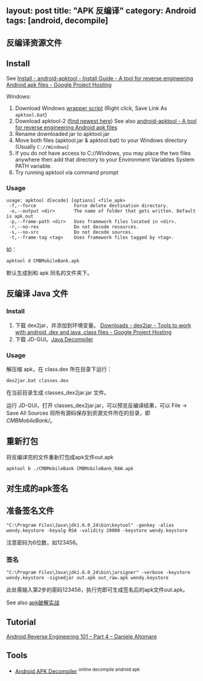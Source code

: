 layout: post
title: "APK 反编译"
category: Android
tags: [android, decompile]
---

## 反编译资源文件

## Install

See [Install - android-apktool - Install Guide - A tool for reverse engineering Android apk files - Google Project Hosting](https://code.google.com/p/android-apktool/wiki/Install)


Windows:

1. Download Windows [wrapper script](https://raw.githubusercontent.com/iBotPeaches/Apktool/master/scripts/windows/apktool.bat) (Right click, Save Link As `apktool.bat`)
2. Download apktool-2 ([find newest here](https://bitbucket.org/iBotPeaches/apktool/downloads)) See also [android-apktool - A tool for reverse engineering Android apk files](https://code.google.com/p/android-apktool/)
3. Rename downloaded jar to apktool.jar
4. Move both files (apktool.jar & apktool.bat) to your Windows directory (Usually `C://Windows`)
5. If you do not have access to C://Windows, you may place the two files anywhere then add that directory to your Environment Variables System PATH variable.
6. Try running apktool via command prompt

<!-- more -->

### Usage

```
usage: apktool d[ecode] [options] <file_apk>
 -f,--force              Force delete destination directory.
 -o,--output <dir>       The name of folder that gets written. Default is apk.out
 -p,--frame-path <dir>   Uses framework files located in <dir>.
 -r,--no-res             Do not decode resources.
 -s,--no-src             Do not decode sources.
 -t,--frame-tag <tag>    Uses framework files tagged by <tag>.
```

如：

    apktool d CMBMobileBank.apk

默认生成到和 apk 同名的文件夹下。

## 反编译 Java 文件

### Install

1. 下载 dex2jar，并添加到环境变量。 [Downloads - dex2jar - Tools to work with android .dex and java .class files - Google Project Hosting](https://code.google.com/p/dex2jar/downloads/list)
2. 下载 JD-GUI。[Java Decompiler](http://jd.benow.ca/)

### Usage

解压缩 apk，在 class.dex 所在目录下运行：

    dex2jar.bat classes.dex

在当前目录生成 classes_dex2jar.jar 文件。

运行 JD-GUI，打开 classes_dex2jar.jar，可以预览反编译结果，可以 File -> Save All Sources 将所有源码保存到资源文件所在的目录，即 _CMBMobileBank/_。

## 重新打包

将反编译完的文件重新打包成apk文件out.apk 

    apktool b ./CMBMobileBank CMBMobileBank_RAW.apk

## 对生成的apk签名

## 准备签名文件

```
"C:\Program Files\Java\jdk1.6.0_24\bin\keytool" -genkey -alias wendy.keystore -keyalg RSA -validity 20000 -keystore wendy.keystore
```

注意密码为6位数，如123456。

### 签名

```
"C:\Program Files\Java\jdk1.6.0_24\bin\jarsigner" -verbose -keystore wendy.keystore -signedjar out.apk out_raw.apk wendy.keystore
```

此处需输入第2步的密码123456，执行完即可生成签名后的apk文件out.apk。

See also [apk破解实战](http://blog.csdn.net/cloudwu007/article/details/6851800)

## Tutorial

[Android Reverse Engineering 101 – Part 4 – Daniele Altomare](http://www.fasteque.com/android-reverse-engineering-101-part-4/)

## Tools

- [Android APK Decompiler](http://www.decompileandroid.com/) <sup>online decompile android apk</sup>
